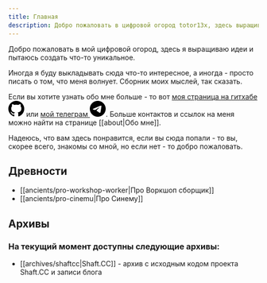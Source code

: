 ```yaml
---
title: Главная
description: Добро пожаловать в цифровой огород totor13x, здесь выращиваются идеи и создается что-то уникальное.
---
```


Добро пожаловать в мой цифровой огород, здесь я выращиваю идеи и пытаюсь создать что-то уникальное.

Иногда я буду выкладывать сюда что-то интересное, а иногда - просто писать о том, что меня волнует. Сборник моих мыслей, так сказать.

Если вы хотите узнать обо мне больше - то вот [моя страница на гитхабе ![asd](../quartz/static/icons/github.svg)](https://github.com/totor13x) или [мой телеграм ![asd](../quartz/static/icons/telegram.svg)](https://t.me/totor13x). Больше контактов и ссылок на меня можно найти на странице [[about|Обо мне]].

Надеюсь, что вам здесь понравится, если вы сюда попали - то вы, скорее всего, знакомы со мной, но если нет - то добро пожаловать.

## Древности
* [[ancients/pro-workshop-worker|Про Воркшоп сборщик]]
* [[ancients/pro-cinemu|Про Синему]]

## Архивы
### На текущий момент доступны следующие архивы:
* [[archives/shaftcc|Shaft.CC]] - архив с исходным кодом проекта Shaft.CC и записи блога